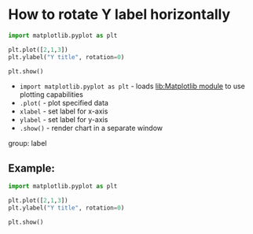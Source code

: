 # How to rotate Y label horizontally

```python
import matplotlib.pyplot as plt

plt.plot([2,1,3])
plt.ylabel("Y title", rotation=0)

plt.show()
```

- `import matplotlib.pyplot as plt` - loads [lib:Matplotlib module](python-matplotlib/how-to-install-matplotlib-python-lib-in-ubuntu-ubuntuversion) to use plotting capabilities
- `.plot(` - plot specified data
- `xlabel` - set label for x-axis
- `ylabel` - set label for y-axis
- `.show()` - render chart in a separate window

group: label

## Example: 
```python
import matplotlib.pyplot as plt

plt.plot([2,1,3])
plt.ylabel("Y title", rotation=0)

plt.show()
```

